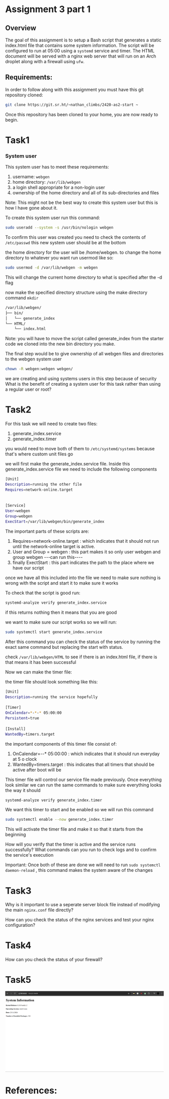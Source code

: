 # Assignment 3 part 1


## Overview
The goal of this assignment is to setup a Bash script that generates a static index.html file that contains some system information. The script will be configured to run at 05:00 using a `systemd` service and timer. The HTML document will be served with a nginx web server that will run on an Arch droplet along with a firewall using `ufw`.

## Requirements:

In order to follow along with this assignment you must have this git repository cloned:

```bash
git clone https://git.sr.ht/~nathan_climbs/2420-as2-start ~
```

Once this repository has been cloned to your home, you are now ready to begin.
# Task1
### System user 
This system user has to meet these requirements:
1. username: `webgen`
2. home directory: `/var/lib/webgen`
3. a login shell appropriate for a non-login user
4. ownership of the home directory and all of its sub-directories and files

Note: This might not be the best way to create this system user but this is how I have gone about it.


To create this system user run this command:
```bash
sudo useradd --system -s /usr/bin/nologin webgen
```

To confirm this user was created you need to check the contents of `/etc/passwd` this new system user should be at the bottom

the home directory for the user will be /home/webgen.
to change the home directory to whatever you want run usermod like so:
```bash
sudo usermod -d /var/lib/webgen -m webgen
```
This will change the current home directory to what is specified after the -d flag

now make the specified directory structure using the make directory command `mkdir`

```bash 
/var/lib/webgen/ 
├── bin/ 
│ 	└── generate_index 
└── HTML/ 
	└── index.html
```

Note: you will have to move the script called generate_index from the starter code we cloned into the new bin directory you make.

The final step would be to give ownership of all webgen files and directories to the webgen system user

```bash
chown -R webgen:webgen webgen/
```

we are creating and using systems users in this step because of security  
What is the benefit of creating a system user for this task rather than using a regular user or root?

# Task2

For this task we will need to create two files:
1. generate_index.service
2. generate_index.timer

you would need to move both of them to `/etc/systemd/systems` because that's where custom unit files go

we will first make the generate_index.service file. Inside this generate_index.service file we need to include the following components
```bash
[Unit]
Description=running the other file
Requires=network-online.target


[Service]
User=webgen
Group=webgen
ExecStart=/var/lib/webgen/bin/generate_index
```

The important parts of these scripts are:
1. Requires=network-online.target : which indicates that it should not run until the network-online target is active.
2. User and Group = webgen : this part makes it so only user webgen and group webgen ---can run this----
3. finally ExectStart : this part indicates the path to the place where we have our script

once we have all this included into the file we need to make sure nothing is wrong with the script and start it to make sure it works

To check that the script is good run:
```bash
systemd-analyze verify generate_index.service
```
if this returns nothing then it means that you are good

we want to make sure our script works so we will run:
```bash
sudo systemctl start generate_index.service
```

After this command you can check the status of the service by running the exact same command but replacing the start with status.

check `/var/lib/webgen/HTML` to see if there is an index.html file, if there is that means it has been successful

Now we can make the timer file:

the timer file should look something like this:
```bash
[Unit]
Description=running the service hopefully

[Timer]
OnCalendar=*-*-* 05:00:00
Persistent=true

[Install]
WantedBy=timers.target
```

the important components of this timer file consist of:
1. OnCalendar=*-*-* 05:00:00 : which indicates that it should run everyday at 5 o clock
2. WantedBy=timers.target : this indicates that all timers that should be active after boot will be

This timer file will control our service file made previously. Once everything look similar we can run the same commands to make sure everything looks the way it should

```bash
systemd-analyze verify generate_index.timer
```

We want this timer to start and be enabled so we will run this command

```bash
sudo systemctl enable --now generate_index.timer
```

This will activate the timer file and make it so that it starts from the beginning

How will you verify that the timer is active and the service runs successfully? What commands can you run to check logs and to confirm the service's execution

Important: Once both of these are done we will need to run `sudo systemctl daemon-reload` , this command makes the system aware of the changes 
# Task3

Why is it important to use a seperate server block file instead of modifying the main `nginx.conf` file directly?

How can you check the status of the nginx services and test your nginx configuration?
# Task4

How can you check the status of your firewall?


# Task5

![something](./views/something.png)




# References:
